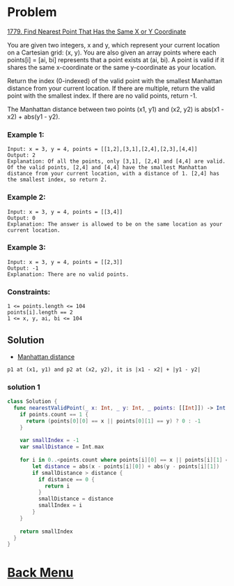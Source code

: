 # Problem
[1779. Find Nearest Point That Has the Same X or Y Coordinate](https://leetcode.com/problems/find-nearest-point-that-has-the-same-x-or-y-coordinate/)


You are given two integers, x and y, which represent your current location on a Cartesian grid: (x, y). You are also given an array points where each points[i] = [ai, bi] represents that a point exists at (ai, bi). A point is valid if it shares the same x-coordinate or the same y-coordinate as your location.

Return the index (0-indexed) of the valid point with the smallest Manhattan distance from your current location. If there are multiple, return the valid point with the smallest index. If there are no valid points, return -1.

The Manhattan distance between two points (x1, y1) and (x2, y2) is abs(x1 - x2) + abs(y1 - y2).

 

### Example 1:
```
Input: x = 3, y = 4, points = [[1,2],[3,1],[2,4],[2,3],[4,4]]
Output: 2
Explanation: Of all the points, only [3,1], [2,4] and [4,4] are valid. Of the valid points, [2,4] and [4,4] have the smallest Manhattan distance from your current location, with a distance of 1. [2,4] has the smallest index, so return 2.
```
### Example 2:
```
Input: x = 3, y = 4, points = [[3,4]]
Output: 0
Explanation: The answer is allowed to be on the same location as your current location.
```
### Example 3:
```
Input: x = 3, y = 4, points = [[2,3]]
Output: -1
Explanation: There are no valid points.
```

### Constraints:
```
1 <= points.length <= 104
points[i].length == 2
1 <= x, y, ai, bi <= 104
```

## Solution

- [Manhattan distance](https://xlinux.nist.gov/dads/HTML/manhattanDistance.html)
```
p1 at (x1, y1) and p2 at (x2, y2), it is |x1 - x2| + |y1 - y2|
```

### solution 1
```swift
class Solution {
  func nearestValidPoint(_ x: Int, _ y: Int, _ points: [[Int]]) -> Int {
    if points.count == 1 {
      return (points[0][0] == x || points[0][1] == y) ? 0 : -1
    }
    
    var smallIndex = -1
    var smallDistance = Int.max
    
    for i in 0..<points.count where points[i][0] == x || points[i][1] == y  {
        let distance = abs(x - points[i][0]) + abs(y - points[i][1])
        if smallDistance > distance {
          if distance == 0 {
            return i
          }
          smallDistance = distance
          smallIndex = i
        }
    }
    
    return smallIndex
  }
}
```


# [Back Menu](/README.md#1779-Find-Nearest-Point-That-Has-the-Same-X-or-Y-Coordinate)
